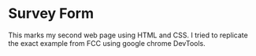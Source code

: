 # Survey Form

This marks my second web page using HTML and CSS.
I tried to replicate the exact example from FCC using google chrome DevTools.